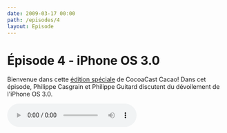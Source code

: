 ```yaml
---
date: 2009-03-17 00:00
path: /episodes/4
layout: Episode
---
```

# Épisode 4 - iPhone OS 3.0
<p>Bienvenue dans cette <a href="https://cacaocast.com/media/cacaocast_4.mp3" title="CocoaCast Cacao Episode 4">édition spéciale</a> de CocoaCast Cacao! Dans cet épisode, Philippe Casgrain et Philippe Guitard discutent du dévoilement de l'iPhone OS 3.0.</p>
<p><audio controls><source src="https://cacaocast.com/media/cacaocast_4.mp3" type="audio/mpeg"><source src="https://cacaocast.com/media/cacaocast_4.mp3" type="audio/mp4">Votre navigateur ne supporte pas l'élément audio / Your browser does not support the audio element.</audio></p>
